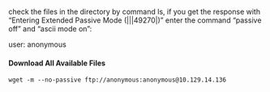 check the files in the directory by command ls, if you get the response with “Entering Extended Passive Mode (|||49270|)” enter the command “passive off” and “ascii mode on”:

user: anonymous

#### Download All Available Files
```shell
wget -m --no-passive ftp://anonymous:anonymous@10.129.14.136
```
